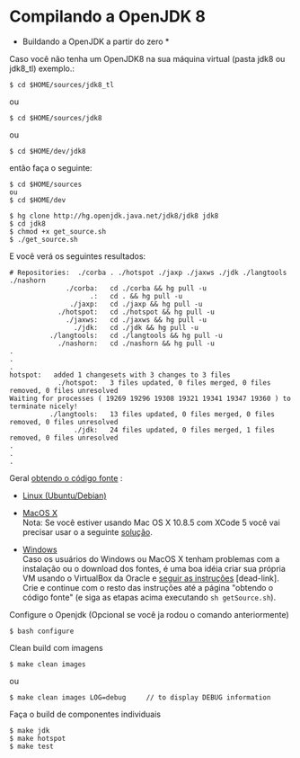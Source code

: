 # Compilando a OpenJDK 8

* Buildando a OpenJDK a partir do zero *

Caso você não tenha um OpenJDK8 na sua máquina virtual (pasta jdk8 ou jdk8_tl) exemplo.:

```$ cd $HOME/sources/jdk8_tl```

ou

```$ cd $HOME/sources/jdk8```

ou 

```$ cd $HOME/dev/jdk8```

então faça o seguinte:

```
$ cd $HOME/sources
ou
$ cd $HOME/dev

$ hg clone http://hg.openjdk.java.net/jdk8/jdk8 jdk8
$ cd jdk8
$ chmod +x get_source.sh
$ ./get_source.sh
```
E você verá os seguintes resultados:


```
# Repositories:  ./corba . ./hotspot ./jaxp ./jaxws ./jdk ./langtools ./nashorn 
              ./corba:   cd ./corba && hg pull -u
                    .:   cd . && hg pull -u
               ./jaxp:   cd ./jaxp && hg pull -u
            ./hotspot:   cd ./hotspot && hg pull -u
              ./jaxws:   cd ./jaxws && hg pull -u
                ./jdk:   cd ./jdk && hg pull -u
          ./langtools:   cd ./langtools && hg pull -u
            ./nashorn:   cd ./nashorn && hg pull -u
.
.
.
hotspot:   added 1 changesets with 3 changes to 3 files
            ./hotspot:   3 files updated, 0 files merged, 0 files removed, 0 files unresolved
Waiting for processes ( 19269 19296 19308 19321 19341 19347 19360 ) to terminate nicely!
          ./langtools:   13 files updated, 0 files merged, 0 files removed, 0 files unresolved
                ./jdk:   24 files updated, 0 files merged, 1 files removed, 0 files unresolved
.
.
.
```
Geral [obtendo o código fonte](https://community.oracle.com/docs/DOC-991392) :

* [Linux (Ubuntu/Debian)](https://community.oracle.com/docs/DOC-991392)

* [MacOS X](https://community.oracle.com/docs/DOC-991392) <br/>
Nota: Se você estiver usando Mac OS X 10.8.5 com XCode 5 você vai precisar usar o a seguinte [solução](http://mail.openjdk.java.net/pipermail/build-dev/2013-September/010262.html).

* [Windows](https://community.oracle.com/docs/DOC-991392) <br/>
Caso os usuários do Windows ou MacOS X tenham problemas com a instalação ou o download dos fontes, é uma boa idéia criar sua própria VM usando o VirtualBox da Oracle e [seguir as instruções](https://java.net/projects/adoptopenjdk/pages/AdoptOpenJDKVM)  [dead-link]. Crie e continue com o resto das instruções até a página "obtendo o código fonte" (e siga as etapas acima executando ```sh getSource.sh```).

Configure o Openjdk (Opcional se você ja rodou o comando anteriormente)

```$ bash configure```

Clean build com imagens

```$ make clean images```

ou

```$ make clean images LOG=debug     // to display DEBUG information ```

Faça o build de componentes individuais

```
$ make jdk
$ make hotspot
$ make test
```
